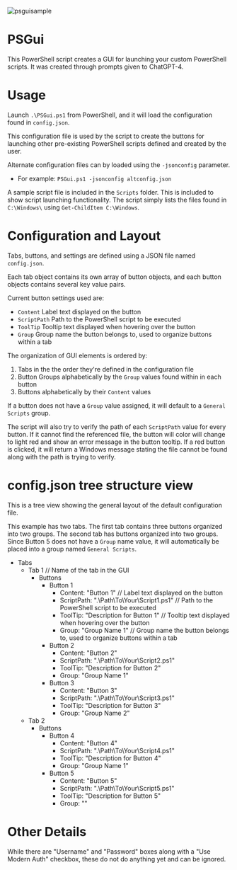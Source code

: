 ![psguisample](https://user-images.githubusercontent.com/132730427/236600874-23b1b6dc-8009-4f64-b31a-f618f6441c21.png)

# PSGui

This PowerShell script creates a GUI for launching your custom PowerShell scripts.  It was created through prompts given to ChatGPT-4.

# Usage
Launch `.\PSGui.ps1` from PowerShell, and it will load the configuration found in `config.json`.

This configuration file is used by the script to create the buttons for launching other pre-existing PowerShell scripts defined and created by the user.

Alternate configuration files can by loaded using the `-jsonconfig` parameter.
* For example: `PSGui.ps1 -jsonconfig altconfig.json`

A sample script file is included in the `Scripts` folder. This is included to show script launching functionality.  The script simply lists the files found in `C:\Windows\` using `Get-ChildItem C:\Windows`.

# Configuration and Layout
Tabs, buttons, and settings are defined using a JSON file named `config.json`.

Each tab object contains its own array of button objects, and each button objects contains several key value pairs.

Current button settings used are:
* `Content` Label text displayed on the button
* `ScriptPath` Path to the PowerShell script to be executed
* `ToolTip` Tooltip text displayed when hovering over the button
* `Group` Group name the button belongs to, used to organize buttons within a tab

The organization of GUI elements is ordered by:
1. Tabs in the the order they're defined in the configuration file
2. Button Groups alphabetically by the `Group` values found within in each button
3. Buttons alphabetically by their `Content` values

If a button does not have a `Group` value assigned, it will default to a `General Scripts` group.

The script will also try to verify the path of each `ScriptPath` value for every button.  If it cannot find the referenced file, the button will color will change to light red and show an error message in the button tooltip.  If a red button is clicked, it will return a Windows message stating the file cannot be found along with the path is trying to verify.

# config.json tree structure view
This is a tree view showing the general layout of the default configuration file.

This example has two tabs.  The first tab contains three buttons organized into two groups.  The second tab has buttons organized into two groups.  Since Button 5 does not have a `Group` name value, it will automatically be placed into a group named `General Scripts`.

- Tabs
  - Tab 1 // Name of the tab in the GUI
    - Buttons
      - Button 1 
        - Content: "Button 1" // Label text displayed on the button
        - ScriptPath: ".\\Path\\To\\Your\\Script1.ps1" // Path to the PowerShell script to be executed
        - ToolTip: "Description for Button 1" // Tooltip text displayed when hovering over the button
        - Group: "Group Name 1" // Group name the button belongs to, used to organize buttons within a tab
      - Button 2
        - Content: "Button 2"
        - ScriptPath: ".\\Path\\To\\Your\\Script2.ps1"
        - ToolTip: "Description for Button 2"
        - Group: "Group Name 1"
      - Button 3
        - Content: "Button 3"
        - ScriptPath: ".\\Path\\To\\Your\\Script3.ps1"
        - ToolTip: "Description for Button 3"
        - Group: "Group Name 2"
  - Tab 2
    - Buttons
      - Button 4
        - Content: "Button 4"
        - ScriptPath: ".\\Path\\To\\Your\\Script4.ps1"
        - ToolTip: "Description for Button 4"
        - Group: "Group Name 1"
      - Button 5
        - Content: "Button 5"
        - ScriptPath: ".\\Path\\To\\Your\\Script5.ps1"
        - ToolTip: "Description for Button 5"
        - Group: ""

# Other Details
While there are "Username" and "Password" boxes along with a "Use Modern Auth" checkbox, these do not do anything yet and can be ignored.
